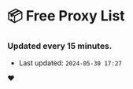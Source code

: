 # :package: Free Proxy List
### Updated every 15 minutes.

- Last updated: `2024-05-30 17:27`

:heart:
